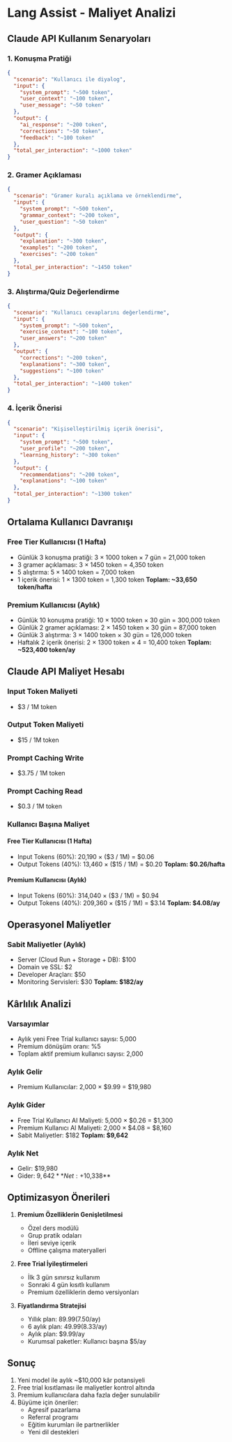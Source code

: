 # Lang Assist - Maliyet Analizi

## Claude API Kullanım Senaryoları

### 1. Konuşma Pratiği

```json
{
  "scenario": "Kullanıcı ile diyalog",
  "input": {
    "system_prompt": "~500 token",
    "user_context": "~100 token",
    "user_message": "~50 token"
  },
  "output": {
    "ai_response": "~200 token",
    "corrections": "~50 token",
    "feedback": "~100 token"
  },
  "total_per_interaction": "~1000 token"
}
```

### 2. Gramer Açıklaması

```json
{
  "scenario": "Gramer kuralı açıklama ve örneklendirme",
  "input": {
    "system_prompt": "~500 token",
    "grammar_context": "~200 token",
    "user_question": "~50 token"
  },
  "output": {
    "explanation": "~300 token",
    "examples": "~200 token",
    "exercises": "~200 token"
  },
  "total_per_interaction": "~1450 token"
}
```

### 3. Alıştırma/Quiz Değerlendirme

```json
{
  "scenario": "Kullanıcı cevaplarını değerlendirme",
  "input": {
    "system_prompt": "~500 token",
    "exercise_context": "~100 token",
    "user_answers": "~200 token"
  },
  "output": {
    "corrections": "~200 token",
    "explanations": "~300 token",
    "suggestions": "~100 token"
  },
  "total_per_interaction": "~1400 token"
}
```

### 4. İçerik Önerisi

```json
{
  "scenario": "Kişiselleştirilmiş içerik önerisi",
  "input": {
    "system_prompt": "~500 token",
    "user_profile": "~200 token",
    "learning_history": "~300 token"
  },
  "output": {
    "recommendations": "~200 token",
    "explanations": "~100 token"
  },
  "total_per_interaction": "~1300 token"
}
```

## Ortalama Kullanıcı Davranışı

### Free Tier Kullanıcısı (1 Hafta)

- Günlük 3 konuşma pratiği: 3 × 1000 token × 7 gün = 21,000 token
- 3 gramer açıklaması: 3 × 1450 token = 4,350 token
- 5 alıştırma: 5 × 1400 token = 7,000 token
- 1 içerik önerisi: 1 × 1300 token = 1,300 token
  **Toplam: ~33,650 token/hafta**

### Premium Kullanıcısı (Aylık)

- Günlük 10 konuşma pratiği: 10 × 1000 token × 30 gün = 300,000 token
- Günlük 2 gramer açıklaması: 2 × 1450 token × 30 gün = 87,000 token
- Günlük 3 alıştırma: 3 × 1400 token × 30 gün = 126,000 token
- Haftalık 2 içerik önerisi: 2 × 1300 token × 4 = 10,400 token
  **Toplam: ~523,400 token/ay**

## Claude API Maliyet Hesabı

### Input Token Maliyeti

- $3 / 1M token

### Output Token Maliyeti

- $15 / 1M token

### Prompt Caching Write

- $3.75 / 1M token

### Prompt Caching Read

- $0.3 / 1M token

### Kullanıcı Başına Maliyet

#### Free Tier Kullanıcısı (1 Hafta)

- Input Tokens (60%): 20,190 × ($3 / 1M) = $0.06
- Output Tokens (40%): 13,460 × ($15 / 1M) = $0.20
  **Toplam: $0.26/hafta**

#### Premium Kullanıcısı (Aylık)

- Input Tokens (60%): 314,040 × ($3 / 1M) = $0.94
- Output Tokens (40%): 209,360 × ($15 / 1M) = $3.14
  **Toplam: $4.08/ay**

## Operasyonel Maliyetler

### Sabit Maliyetler (Aylık)

- Server (Cloud Run + Storage + DB): $100
- Domain ve SSL: $2
- Developer Araçları: $50
- Monitoring Servisleri: $30
  **Toplam: $182/ay**

## Kârlılık Analizi

### Varsayımlar

- Aylık yeni Free Trial kullanıcı sayısı: 5,000
- Premium dönüşüm oranı: %5
- Toplam aktif premium kullanıcı sayısı: 2,000

### Aylık Gelir

- Premium Kullanıcılar: 2,000 × $9.99 = $19,980

### Aylık Gider

- Free Trial Kullanıcı AI Maliyeti: 5,000 × $0.26 = $1,300
- Premium Kullanıcı AI Maliyeti: 2,000 × $4.08 = $8,160
- Sabit Maliyetler: $182
  **Toplam: $9,642**

### Aylık Net

- Gelir: $19,980
- Gider: $9,642
  **Net: +$10,338**

## Optimizasyon Önerileri

1. **Premium Özelliklerin Genişletilmesi**

   - Özel ders modülü
   - Grup pratik odaları
   - İleri seviye içerik
   - Offline çalışma materyalleri

2. **Free Trial İyileştirmeleri**

   - İlk 3 gün sınırsız kullanım
   - Sonraki 4 gün kısıtlı kullanım
   - Premium özelliklerin demo versiyonları

3. **Fiyatlandırma Stratejisi**
   - Yıllık plan: $89.99 ($7.50/ay)
   - 6 aylık plan: $49.99 ($8.33/ay)
   - Aylık plan: $9.99/ay
   - Kurumsal paketler: Kullanıcı başına $5/ay

## Sonuç

1. Yeni model ile aylık ~$10,000 kâr potansiyeli
2. Free trial kısıtlaması ile maliyetler kontrol altında
3. Premium kullanıcılara daha fazla değer sunulabilir
4. Büyüme için öneriler:
   - Agresif pazarlama
   - Referral programı
   - Eğitim kurumları ile partnerlikler
   - Yeni dil destekleri
